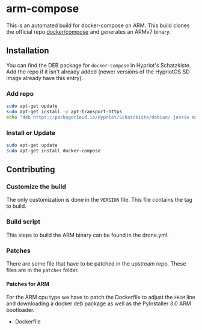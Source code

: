 # arm-compose

This is an automated build for docker-compose on ARM.
This build clones the official repo [docker/compose](https://github.com/docker/compose) and generates an ARMv7 binary.

## Installation

You can find the DEB package for `docker-compose` in Hypriot's Schatzkiste. Add the repo if it isn't already added (newer versions of the HypriotOS SD image already have this entry). 

### Add repo

```bash
sudo apt-get update
sudo apt-get install -y apt-transport-https
echo "deb https://packagecloud.io/Hypriot/Schatzkiste/debian/ jessie main" | sudo tee /etc/apt/sources.list.d/hypriot.list
```

### Install or Update

```bash
sudo apt-get update
sudo apt-get install docker-compose
```

## Contributing

### Customize the build

The only customization is done in the `VERSION` file. This file contains the tag to build.

### Build script

This steps to build the ARM binary can be found in the drone.yml.

### Patches

There are some file that have to be patched in the upstream repo. These files are in the `patches` folder.

#### Patches for ARM

For the ARM cpu type we have to patch the Dockerfile to adjust the `FROM` line and downloading a docker deb package as well as the PyInstaller 3.0 ARM bootloader.

* Dockerfile

